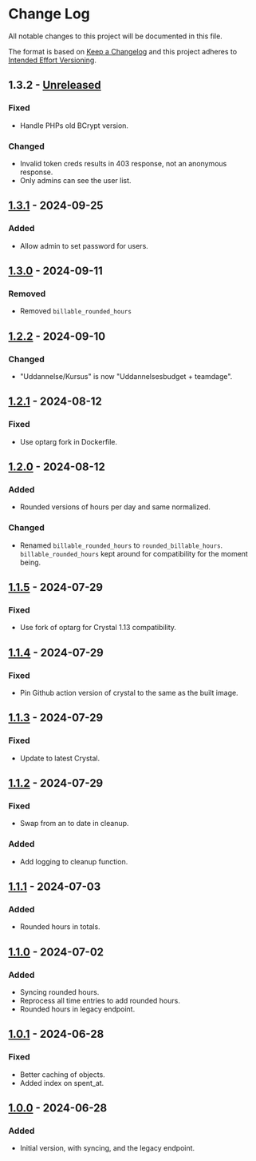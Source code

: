 # Change Log

All notable changes to this project will be documented in this file.

The format is based on [Keep a Changelog](https://keepachangelog.com/)
and this project adheres to [Intended Effort Versioning](https://jacobtomlinson.dev/effver/).


## 1.3.2 - [Unreleased]

### Fixed
- Handle PHPs old BCrypt version.

### Changed
- Invalid token creds results in 403 response, not an anonymous
  response.
- Only admins can see the user list.

## [1.3.1] - 2024-09-25

### Added
- Allow admin to set password for users.

## [1.3.0] - 2024-09-11

### Removed
- Removed `billable_rounded_hours`

## [1.2.2] - 2024-09-10

### Changed
- "Uddannelse/Kursus" is now "Uddannelsesbudget + teamdage".

## [1.2.1] - 2024-08-12

### Fixed
- Use optarg fork in Dockerfile.

## [1.2.0] - 2024-08-12

### Added
- Rounded versions of hours per day and same normalized.

### Changed
- Renamed `billable_rounded_hours` to `rounded_billable_hours`.
  `billable_rounded_hours` kept around for compatibility for the
  moment being.

## [1.1.5] - 2024-07-29

### Fixed
- Use fork of optarg for Crystal 1.13 compatibility.

## [1.1.4] - 2024-07-29

### Fixed
- Pin Github action version of crystal to the same as the built image.

## [1.1.3] - 2024-07-29

### Fixed
- Update to latest Crystal.

## [1.1.2] - 2024-07-29

### Fixed
- Swap from an to date in cleanup.

### Added
- Add logging to cleanup function.

## [1.1.1] - 2024-07-03

### Added
- Rounded hours in totals.

## [1.1.0] - 2024-07-02

### Added
- Syncing rounded hours.
- Reprocess all time entries to add rounded hours.
- Rounded hours in legacy endpoint.

## [1.0.1] - 2024-06-28

### Fixed
- Better caching of objects.
- Added index on spent_at.

## [1.0.0] - 2024-06-28

### Added
- Initial version, with syncing, and the legacy endpoint.

<!-- links -->
[Unreleased]: https://github.com/reload/combine.git/compare/v1.3.1...HEAD
[1.3.1]: https://github.com/reload/combine.git/compare/v1.3.0...v1.3.1
[1.3.0]: https://github.com/reload/combine.git/compare/v1.2.2...v1.3.0
[1.2.2]: https://github.com/reload/combine.git/compare/v1.2.1...v1.2.2
[1.2.1]: https://github.com/reload/combine.git/compare/v1.2.0...v1.2.1
[1.2.0]: https://github.com/reload/combine.git/compare/v1.1.5...v1.2.0
[1.1.5]: https://github.com/reload/combine.git/compare/v1.1.4...v1.1.5
[1.1.4]: https://github.com/reload/combine.git/compare/v1.1.3...v1.1.4
[1.1.3]: https://github.com/reload/combine.git/compare/v1.1.2...v1.1.3
[1.1.2]: https://github.com/reload/combine.git/compare/v1.1.1...v1.1.2
[1.1.1]: https://github.com/reload/combine.git/compare/v1.1.0...v1.1.1
[1.1.0]: https://github.com/reload/combine.git/compare/v1.0.1...v1.1.0
[1.0.1]: https://github.com/reload/combine.git/compare/v1.0.0...v1.0.1
[1.0.0]: https://github.com/reload/combine.git/releases/tag/v1.0.0
